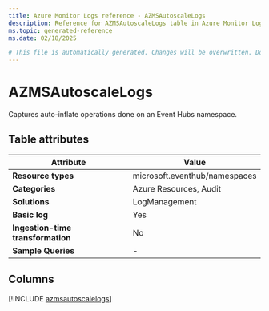 ```yaml
---
title: Azure Monitor Logs reference - AZMSAutoscaleLogs
description: Reference for AZMSAutoscaleLogs table in Azure Monitor Logs.
ms.topic: generated-reference
ms.date: 02/18/2025

# This file is automatically generated. Changes will be overwritten. Do not change this file directly.
---
```


# AZMSAutoscaleLogs

Captures auto-inflate operations done on an Event Hubs namespace.


## Table attributes

|Attribute|Value|
|---|---|
|**Resource types**|microsoft.eventhub/namespaces|
|**Categories**|Azure Resources, Audit|
|**Solutions**| LogManagement|
|**Basic log**|Yes|
|**Ingestion-time transformation**|No|
|**Sample Queries**|-|



## Columns
  
[!INCLUDE [azmsautoscalelogs](~/reusable-content/ce-skilling/azure/includes/azure-monitor/reference/tables/azmsautoscalelogs-include.md)]
